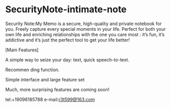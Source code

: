 # SecurityNote-intimate-note

Security Note:My Memo is a secure, high-quality and private notebook for you. Freely capture every special moments in your life.
Perfect for both your own life and enriching relationships with the one you care most : it’s fun, it’s addictive and it’s just the perfect tool to get your life better!

[Main Features]

A simple way to seize your day: text, quick speech-to-text.

Recommen
ding function.

Simple interface and large feature set

Much, more surprising features are coming soon!

tel:+19096185788
e-mail:r3t599@163.com

